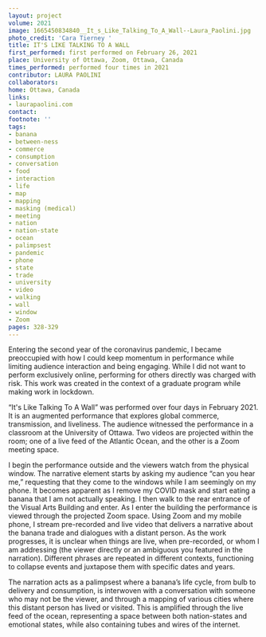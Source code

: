 ```yaml
---
layout: project
volume: 2021
image: 1665450834840__It_s_Like_Talking_To_A_Wall--Laura_Paolini.jpg
photo_credit: 'Cara Tierney '
title: IT'S LIKE TALKING TO A WALL
first_performed: first performed on February 26, 2021
place: University of Ottawa, Zoom, Ottawa, Canada
times_performed: performed four times in 2021
contributor: LAURA PAOLINI
collaborators:
home: Ottawa, Canada
links:
- laurapaolini.com
contact:
footnote: ''
tags:
- banana
- between-ness
- commerce
- consumption
- conversation
- food
- interaction
- life
- map
- mapping
- masking (medical)
- meeting
- nation
- nation-state
- ocean
- palimpsest
- pandemic
- phone
- state
- trade
- university
- video
- walking
- wall
- window
- Zoom
pages: 328-329
---
```


Entering the second year of the coronavirus pandemic, I became preoccupied with how I could keep momentum in performance while limiting audience interaction and being engaging. While I did not want to perform exclusively online, performing for others directly was charged with risk. This work was created in the context of a graduate program while making work in lockdown. 

“It's Like Talking To A Wall”  was performed over four days in February 2021. It is an augmented performance that explores global commerce, transmission, and liveliness. The audience witnessed the performance in a classroom at the University of Ottawa. Two videos are projected within the room; one of a live feed of the Atlantic Ocean, and the other is a Zoom meeting space. 

I begin the performance outside and the viewers watch from the physical window. The narrative element starts by asking my audience “can you hear me,” requesting that they come to the windows while I am seemingly on my phone. It becomes apparent as I remove my COVID mask and start eating a banana that I am not actually speaking. I then walk to the rear entrance of the Visual Arts Building and enter. As I enter the building the performance is viewed through the projected Zoom space. Using Zoom and my mobile phone, I stream pre-recorded and live video that delivers a narrative about the banana trade and dialogues with a distant person. As the work progresses, it is unclear when things are live, when pre-recorded, or whom I am addressing (the viewer directly or an ambiguous you featured in the narration). Different phrases are repeated in different contexts, functioning to collapse events and juxtapose them with specific dates and years.

The narration acts as a palimpsest where a banana’s life cycle, from bulb to delivery and consumption, is interwoven with a conversation with someone who may not be the viewer, and through a mapping of various cities where this distant person has lived or visited. This is amplified through the live feed of the ocean, representing a space between both nation-states and emotional states, while also containing tubes and wires of the internet.